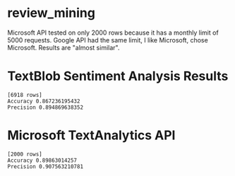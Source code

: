 # review_mining
Microsoft API tested on only 2000 rows because it has a monthly limit of 5000 requests.
Google API had the same limit, I like Microsoft, chose Microsoft.
Results are "almost similar". 

# TextBlob Sentiment Analysis Results
    [6918 rows]
    Accuracy 0.867236195432
    Precision 0.894869638352
# Microsoft TextAnalytics API
    [2000 rows]
    Accuracy 0.89863014257
    Precision 0.907563210781

